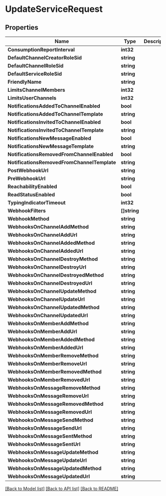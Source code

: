# UpdateServiceRequest

## Properties

Name | Type | Description | Notes
------------ | ------------- | ------------- | -------------
**ConsumptionReportInterval** | **int32** |  | [optional] 
**DefaultChannelCreatorRoleSid** | **string** |  | [optional] 
**DefaultChannelRoleSid** | **string** |  | [optional] 
**DefaultServiceRoleSid** | **string** |  | [optional] 
**FriendlyName** | **string** |  | [optional] 
**LimitsChannelMembers** | **int32** |  | [optional] 
**LimitsUserChannels** | **int32** |  | [optional] 
**NotificationsAddedToChannelEnabled** | **bool** |  | [optional] 
**NotificationsAddedToChannelTemplate** | **string** |  | [optional] 
**NotificationsInvitedToChannelEnabled** | **bool** |  | [optional] 
**NotificationsInvitedToChannelTemplate** | **string** |  | [optional] 
**NotificationsNewMessageEnabled** | **bool** |  | [optional] 
**NotificationsNewMessageTemplate** | **string** |  | [optional] 
**NotificationsRemovedFromChannelEnabled** | **bool** |  | [optional] 
**NotificationsRemovedFromChannelTemplate** | **string** |  | [optional] 
**PostWebhookUrl** | **string** |  | [optional] 
**PreWebhookUrl** | **string** |  | [optional] 
**ReachabilityEnabled** | **bool** |  | [optional] 
**ReadStatusEnabled** | **bool** |  | [optional] 
**TypingIndicatorTimeout** | **int32** |  | [optional] 
**WebhookFilters** | **[]string** |  | [optional] 
**WebhookMethod** | **string** |  | [optional] 
**WebhooksOnChannelAddMethod** | **string** |  | [optional] 
**WebhooksOnChannelAddUrl** | **string** |  | [optional] 
**WebhooksOnChannelAddedMethod** | **string** |  | [optional] 
**WebhooksOnChannelAddedUrl** | **string** |  | [optional] 
**WebhooksOnChannelDestroyMethod** | **string** |  | [optional] 
**WebhooksOnChannelDestroyUrl** | **string** |  | [optional] 
**WebhooksOnChannelDestroyedMethod** | **string** |  | [optional] 
**WebhooksOnChannelDestroyedUrl** | **string** |  | [optional] 
**WebhooksOnChannelUpdateMethod** | **string** |  | [optional] 
**WebhooksOnChannelUpdateUrl** | **string** |  | [optional] 
**WebhooksOnChannelUpdatedMethod** | **string** |  | [optional] 
**WebhooksOnChannelUpdatedUrl** | **string** |  | [optional] 
**WebhooksOnMemberAddMethod** | **string** |  | [optional] 
**WebhooksOnMemberAddUrl** | **string** |  | [optional] 
**WebhooksOnMemberAddedMethod** | **string** |  | [optional] 
**WebhooksOnMemberAddedUrl** | **string** |  | [optional] 
**WebhooksOnMemberRemoveMethod** | **string** |  | [optional] 
**WebhooksOnMemberRemoveUrl** | **string** |  | [optional] 
**WebhooksOnMemberRemovedMethod** | **string** |  | [optional] 
**WebhooksOnMemberRemovedUrl** | **string** |  | [optional] 
**WebhooksOnMessageRemoveMethod** | **string** |  | [optional] 
**WebhooksOnMessageRemoveUrl** | **string** |  | [optional] 
**WebhooksOnMessageRemovedMethod** | **string** |  | [optional] 
**WebhooksOnMessageRemovedUrl** | **string** |  | [optional] 
**WebhooksOnMessageSendMethod** | **string** |  | [optional] 
**WebhooksOnMessageSendUrl** | **string** |  | [optional] 
**WebhooksOnMessageSentMethod** | **string** |  | [optional] 
**WebhooksOnMessageSentUrl** | **string** |  | [optional] 
**WebhooksOnMessageUpdateMethod** | **string** |  | [optional] 
**WebhooksOnMessageUpdateUrl** | **string** |  | [optional] 
**WebhooksOnMessageUpdatedMethod** | **string** |  | [optional] 
**WebhooksOnMessageUpdatedUrl** | **string** |  | [optional] 

[[Back to Model list]](../README.md#documentation-for-models) [[Back to API list]](../README.md#documentation-for-api-endpoints) [[Back to README]](../README.md)


